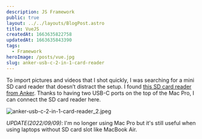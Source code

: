 ```yaml
---
description: JS Framework
public: true
layout: ../../layouts/BlogPost.astro
title: VueJS
createdAt: 1663635822758
updatedAt: 1663635843390
tags:
  - Framework
heroImage: /posts/vue.jpg
slug: anker-usb-c-2-in-1-card-reader
---
```



To import pictures and videos that I shot quickly, I was searching for a mini SD card reader that doesn’t distract the setup. I found [this SD card reader from Anker](https://amzn.to/2Wuc2W7). Thanks to having two USB-C ports on the top of the Mac Pro, I can connect the SD card reader here.

![anker-usb-c-2-in-1-card-reader_2.jpeg](/posts/anker-usb-c-2-in-1-card-reader_anker-usb-c-2-in-1-card-reader-2-jpeg.jpg)

*UPDATE(2022/09/09)*: I'm no longer using Mac Pro but it's still useful when using laptops without SD card slot like MacBook Air.
